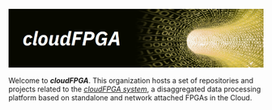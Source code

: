 ![Banner for cF](./imgs/banner.png)

Welcome to **_cloudFPGA_**. This organization hosts a set of repositories and projects related to the [*_cloudFPGA system_*](https://www.zurich.ibm.com/cci/cloudFPGA/), a disaggregated data processing platform based on standalone and network attached FPGAs in the Cloud.


